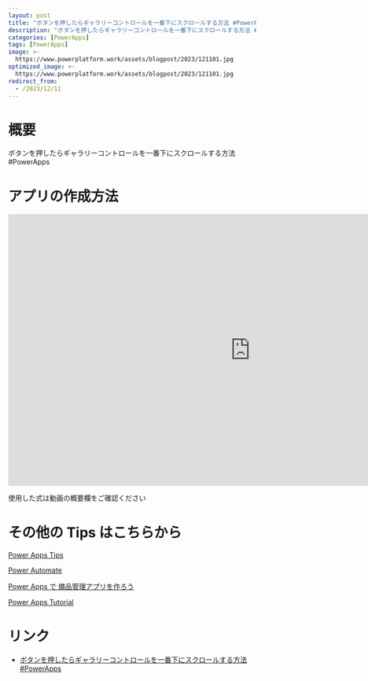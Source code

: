 ```yaml
---
layout: post
title: "ボタンを押したらギャラリーコントロールを一番下にスクロールする方法 #PowerApps"
description: "ボタンを押したらギャラリーコントロールを一番下にスクロールする方法 #PowerAppsを動画で分かりやすく解説"
categories: [PowerApps]
tags: [PowerApps]
image: >-
  https://www.powerplatform.work/assets/blogpost/2023/121101.jpg
optimized_image: >-
  https://www.powerplatform.work/assets/blogpost/2023/121101.jpg
redirect_from:
  - /2023/12/11
---
```



#  概要

ボタンを押したらギャラリーコントロールを一番下にスクロールする方法 #PowerApps


# アプリの作成方法

<iframe width="983" height="553" src="https://www.youtube.com/embed/GXwhssnwvYY" title="YouTube video player" frameborder="0" allow="accelerometer; autoplay; clipboard-write; encrypted-media; gyroscope; picture-in-picture" allowfullscreen></iframe>


使用した式は動画の概要欄をご確認ください


# その他の Tips はこちらから

[Power Apps Tips](https://www.youtube.com/watch?v=VrAQf3JQ7yM&list=PLVhFi1fb3DqakSLVMn22DDcySXh9jtzi- )


[Power Automate](https://www.youtube.com/watch?v=-YnJYT0ASEM&list=PLVhFi1fb3Dqbzic6GieqnLFgD3aTj-eHA)


[Power Apps で 備品管理アプリを作ろう](https://www.youtube.com/playlist?list=PLVhFi1fb3DqZM3HKb8Hea6XEL96990Fyn)


[Power Apps Tutorial](https://www.youtube.com/playlist?list=PLVhFi1fb3DqalxpL974VvAJvV4iWoSbe_)


# リンク


- [ボタンを押したらギャラリーコントロールを一番下にスクロールする方法 #PowerApps](https://www.youtube.com/watch?v=GXwhssnwvYY)

